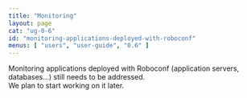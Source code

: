 ```yaml
---
title: "Monitoring"
layout: page
cat: "ug-0-6"
id: "monitoring-applications-deployed-with-roboconf"
menus: [ "users", "user-guide", "0.6" ]
---
```


Monitoring applications deployed with Roboconf (application servers, databases...) still needs to be addressed.  
We plan to start working on it later.
